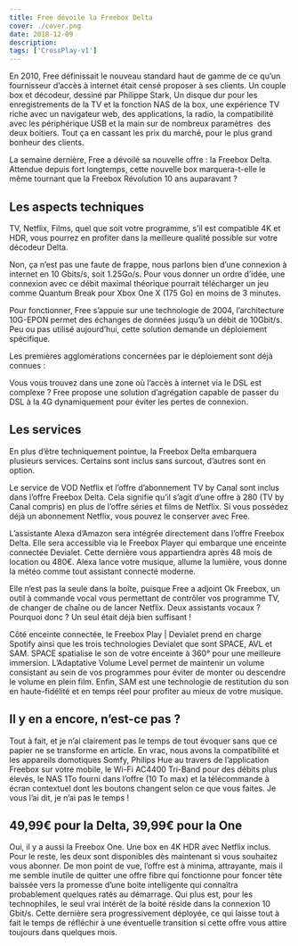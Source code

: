 ```yaml
---
title: Free dévoile la Freebox Delta
cover: ./cover.png
date: 2018-12-09
description: 
tags: ['CrossPlay-v1']
---
```

En 2010, Free définissait le nouveau standard haut de gamme de ce qu’un fournisseur d’accès à internet était censé proposer à ses clients. Un couple box et décodeur, dessiné par Philippe Stark, Un disque dur pour les enregistrements de la TV et la fonction NAS de la box, une expérience TV riche avec un navigateur web, des applications, la radio, la compatibilité avec les périphérique USB et la main sur de nombreux paramètres  des deux boitiers. Tout ça en cassant les prix du marché, pour le plus grand bonheur des clients.

La semaine dernière, Free a dévoilé sa nouvelle offre : la Freebox Delta. Attendue depuis fort longtemps, cette nouvelle box marquera-t-elle le même tournant que la Freebox Révolution 10 ans auparavant ?

## Les aspects techniques
TV, Netflix, Films, quel que soit votre programme, s’il est compatible 4K et HDR, vous pourrez en profiter dans la meilleure qualité possible sur votre décodeur Delta.

Non, ça n’est pas une faute de frappe, nous parlons bien d’une connexion à internet en 10 Gbits/s, soit 1.25Go/s. Pour vous donner un ordre d’idée, une connexion avec ce débit maximal théorique pourrait télécharger un jeu comme Quantum Break pour Xbox One X (175 Go) en moins de 3 minutes.

Pour fonctionner, Free s’appuie sur une technologie de 2004, l’architecture 10G-EPON permet des échanges de données jusqu’à un débit de 10Gbit/s. Peu ou pas utilisé aujourd’hui, cette solution demande un déploiement spécifique.

Les premières agglomérations concernées par le déploiement sont déjà connues :

Vous vous trouvez dans une zone où l’accès à internet via le DSL est complexe ? Free propose une solution d’agrégation capable de passer du DSL à la 4G dynamiquement pour éviter les pertes de connexion.

## Les services
En plus d’être techniquement pointue, la Freebox Delta embarquera plusieurs services. Certains sont inclus sans surcout, d’autres sont en option.

Le service de VOD Netflix et l’offre d’abonnement TV by Canal sont inclus dans l’offre Freebox Delta. Cela signifie qu’il s’agit d’une offre à 280 (TV by Canal compris) en plus de l’offre séries et films de Netflix. Si vous possédez déjà un abonnement Netflix, vous pouvez le conserver avec Free.

L’assistante Alexa d’Amazon sera intégrée directement dans l’offre Freebox Delta. Elle sera accessible via le Freebox Player qui embarque une enceinte connectée Devialet. Cette dernière vous appartiendra après 48 mois de location ou 480€. Alexa lance votre musique, allume la lumière, vous donne la météo comme tout assistant connecté moderne.

Elle n’est pas la seule dans la boîte, puisque Free a adjoint Ok Freebox, un outil à commande vocal vous permettant de contrôler vos programme TV, de changer de chaîne ou de lancer Netflix. Deux assistants vocaux ? Pourquoi donc ? Un seul était déjà bien suffisant !

Côté enceinte connectée, le Freebox Play | Devialet prend en charge Spotify ainsi que les trois technologies Devialet que sont SPACE, AVL et SAM. SPACE spatialise le son de votre enceinte à 360° pour une meilleure immersion. L’Adaptative Volume Level permet de maintenir un volume consistant au sein de vos programmes pour éviter de monter ou descendre le volume en plein film. Enfin, SAM est une technologie de restitution du son en haute-fidélité et en temps réel pour profiter au mieux de votre musique.

## Il y en a encore, n’est-ce pas ?
Tout à fait, et je n’ai clairement pas le temps de tout évoquer sans que ce papier ne se transforme en article. En vrac, nous avons la compatibilité et les appareils domotiques Somfy, Philips Hue au travers de l’application Freebox sur votre mobile, le Wi-Fi AC4400 Tri-Band pour des débits plus élevés, le NAS 1To fourni dans l’offre (10 To max) et la télécommande à écran contextuel dont les boutons changent selon ce que vous faites. Je vous l’ai dit, je n’ai pas le temps !

## 49,99€ pour la Delta, 39,99€ pour la One
Oui, il y a aussi la Freebox One. Une box en 4K HDR avec Netflix inclus. Pour le reste, les deux sont disponibles dès maintenant si vous souhaitez vous abonner. De mon point de vue, l’offre est à minima, attrayante, mais il me semble inutile de quitter une offre fibre qui fonctionne pour foncer tête baissée vers la promesse d’une boite intelligente qui connaîtra probablement quelques ratés au démarrage. Qui plus est, pour les technophiles, le seul vrai intérêt de la boité réside dans la connexion 10 Gbit/s. Cette dernière sera progressivement déployée, ce qui laisse tout à fait le temps de réfléchir à une éventuelle transition si cette offre vous attire toujours dans quelques mois.

